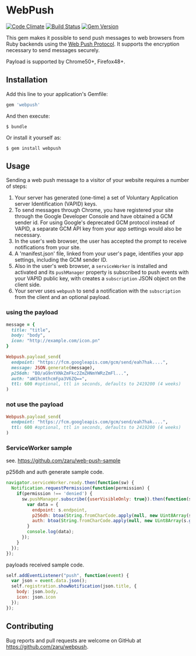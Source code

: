 # WebPush

[![Code Climate](https://codeclimate.com/github/zaru/webpush/badges/gpa.svg)](https://codeclimate.com/github/zaru/webpush)
[![Build Status](https://travis-ci.org/zaru/webpush.svg?branch=master)](https://travis-ci.org/zaru/webpush)
[![Gem Version](https://badge.fury.io/rb/webpush.svg)](https://badge.fury.io/rb/webpush)

This gem makes it possible to send push messages to web browsers from Ruby backends using the [Web Push Protocol](https://tools.ietf.org/html/draft-ietf-webpush-protocol-10). It supports the encryption necessary to send messages securely.

Payload is supported by Chrome50+, Firefox48+.

## Installation

Add this line to your application's Gemfile:

```ruby
gem 'webpush'
```

And then execute:

    $ bundle

Or install it yourself as:

    $ gem install webpush

## Usage

Sending a web push message to a visitor of your website requires a number of steps:

1. Your server has generated (one-time) a set of Voluntary Application server Identification (VAPID) keys.
2. To send messages through Chrome, you have registered your site through the Google Developer Console and have obtained a GCM sender id. For using Google's deprecated GCM protocol instead of VAPID, a separate GCM API key from your app settings would also be necessary.
3. In the user's web browser, the user has accepted the prompt to receive notifications from your site.
4. A 'manifest.json' file, linked from your user's page, identifies your app settings, including the GCM sender ID.
5. Also in the user's web browser, a `serviceWorker` is installed and activated and its `pushManager` property is subscribed to push
   events with your VAPID public key, with creates a `subscription` JSON object on the client side.
6. Your server uses `webpush` to send a notification with the `subscription` from the client and an optional payload.

### using the payload

```ruby
message = {
  title: "title",
  body: "body",
  icon: "http://example.com/icon.pn"
}

Webpush.payload_send(
  endpoint: "https://fcm.googleapis.com/gcm/send/eah7hak....",
  message: JSON.generate(message),
  p256dh: "BO/aG9nYXNkZmFkc2ZmZHNmYWRzZmFl...",
  auth: "aW1hcmthcmFpa3V6ZQ==",
  ttl: 600 #optional, ttl in seconds, defaults to 2419200 (4 weeks)
)
```

### not use the payload

```ruby
Webpush.payload_send(
  endpoint: "https://fcm.googleapis.com/gcm/send/eah7hak....",
  ttl: 600 #optional, ttl in seconds, defaults to 2419200 (4 weeks)
)
```

### ServiceWorker sample

see. https://github.com/zaru/web-push-sample

p256dh and auth generate sample code.

```javascript
navigator.serviceWorker.ready.then(function(sw) {
  Notification.requestPermission(function(permission) {
    if(permission !== 'denied') {
      sw.pushManager.subscribe({userVisibleOnly: true}).then(function(s) {
        var data = {
          endpoint: s.endpoint,
          p256dh: btoa(String.fromCharCode.apply(null, new Uint8Array(s.getKey('p256dh')))).replace(/\+/g, '-').replace(/\//g, '_'),
          auth: btoa(String.fromCharCode.apply(null, new Uint8Array(s.getKey('auth')))).replace(/\+/g, '-').replace(/\//g, '_')
        }
        console.log(data);
      });
    }
  });
});
```

payloads received sample code.

```javascript
self.addEventListener("push", function(event) {
  var json = event.data.json();
  self.registration.showNotification(json.title, {
    body: json.body,
    icon: json.icon
  });
});
```

## Contributing

Bug reports and pull requests are welcome on GitHub at https://github.com/zaru/webpush.
